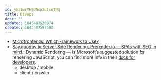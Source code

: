 ```yaml
---
id: yWa1wrYH9UNop3dtcuTNq
title: Divops
desc: ""
updated: 1645487638974
created: 1645487597592
---
```


- [Microfrontends: Which Framework to Use?](https://levelup.gitconnected.com/microfrontends-which-framework-to-use-457d5bed173e)
- [Say goodby to Server Side Rendering. Prerender.io — SPAs with SEO in mind.](https://sviat-kuzhelev.medium.com/say-goodby-to-server-side-rendering-prerender-io-spas-with-seo-in-mind-62e6f68eb323): Dynamic Rendering — is Microsoft’s suggested solution for rendering JavaScript, you can find more info in their [docs for developers](https://developers.google.com/search/docs/guides/dynamic-rendering).
  - desktop / mobile
  - client / crawler
